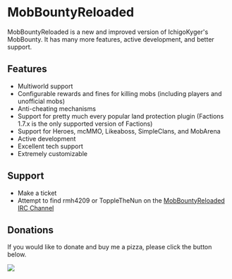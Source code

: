# MobBountyReloaded #
MobBountyReloaded is a new and improved version of IchigoKyger's MobBounty. It has many more features, active development, and better support.

## Features ##
  * Multiworld support
  * Configurable rewards and fines for killing mobs (including players and unofficial mobs)
  * Anti-cheating mechanisms
  * Support for pretty much every popular land protection plugin (Factions 1.7.x is the only supported version of Factions)
  * Support for Heroes, mcMMO, Likeaboss, SimpleClans, and MobArena
  * Active development
  * Excellent tech support
  * Extremely customizable

## Support ##
  * Make a ticket
  * Attempt to find rmh4209 or ToppleTheNun on the [MobBountyReloaded IRC Channel](http://webchat.esper.net/?channels=mobbountyreloaded)

## Donations ##
If you would like to donate and buy me a pizza, please click the button below.

[![](https://www.paypalobjects.com/en_US/i/btn/btn_donate_SM.gif)](https://www.paypal.com/cgi-bin/webscr?cmd=_s-xclick&hosted_button_id=U24TV9K8X7XSL)